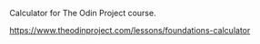 Calculator for The Odin Project course.

https://www.theodinproject.com/lessons/foundations-calculator
